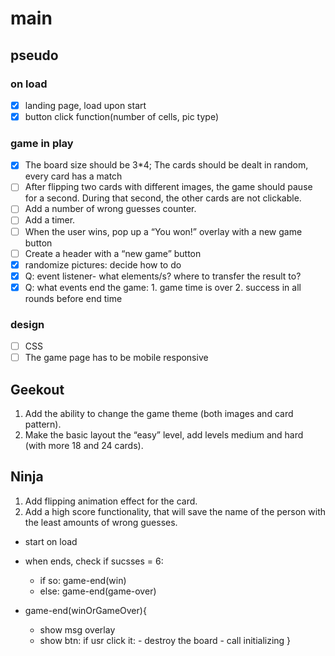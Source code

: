 # main

## pseudo

### on load

- [x] landing page, load upon start
- [x] button click function(number of cells, pic type)

### game in play

- [x] The board size should be 3\*4; The cards should be dealt in random, every card has a match
- [ ] After flipping two cards with different images, the game should pause for a second. During that second, the other cards are not clickable.
- [ ] Add a number of wrong guesses counter.
- [ ] Add a timer.
- [ ] When the user wins, pop up a “You won!” overlay with a new game button
- [ ] Create a header with a “new game” button
- [x] randomize pictures: decide how to do
- [x] Q: event listener- what elements/s? where to transfer the result to?
- [x] Q: what events end the game: 1. game time is over 2. success in all rounds before end time

### design

- [ ] CSS
- [ ] The game page has to be mobile responsive

## Geekout

1. Add the ability to change the game theme (both images and card pattern).
2. Make the basic layout the “easy” level, add levels medium and hard (with more 18 and 24 cards).

## Ninja

1. Add flipping animation effect for the card.
2. Add a high score functionality, that will save the name of the person with the least amounts of wrong guesses.

- start on load
- when ends, check if sucsses = 6:

  - if so: game-end(win)
  - else: game-end(game-over)

- game-end(winOrGameOver){
  - show msg overlay
  - show btn: if usr click it: - destroy the board - call initializing
    }
